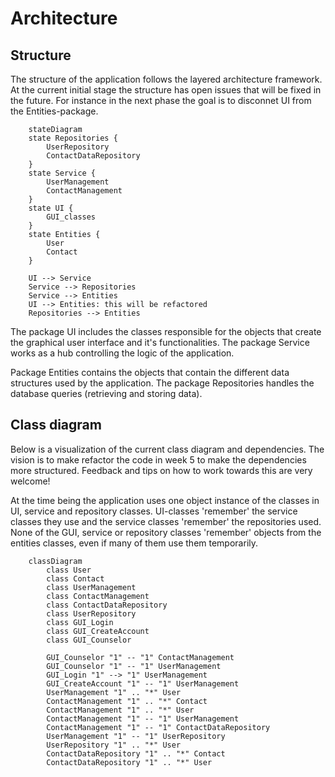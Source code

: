 # Architecture

## Structure
The structure of the application follows the layered architecture framework. At the current initial stage the structure has open issues that will be fixed in the future. For instance in the next phase the goal is to disconnet UI from the Entities-package. 

```mermaid
    stateDiagram
    state Repositories {
        UserRepository
        ContactDataRepository
    }
    state Service {
        UserManagement
        ContactManagement
    }
    state UI {
        GUI_classes
    }
    state Entities {
        User
        Contact
    }

    UI --> Service
    Service --> Repositories
    Service --> Entities
    UI --> Entities: this will be refactored
    Repositories --> Entities
```
The package UI includes the classes responsible for the objects that create the graphical user interface and it's functionalities. The package Service works as a hub controlling the logic of the application. 

Package Entities contains the objects that contain the different data structures used by the application. The package Repositories handles the database queries (retrieving and storing data).

## Class diagram

Below is a visualization of the current class diagram and dependencies. The vision is to make refactor the code in week 5 to make the dependencies more structured. Feedback and tips on how to work towards this are very welcome!

At the time being the application uses one object instance of the classes in UI, service and repository classes. UI-classes 'remember' the service classes they use and the service classes 'remember' the repositories used. None of the GUI, service or repository classes 'remember' objects from the entities classes, even if many of them use them temporarily. 

```mermaid
    classDiagram
        class User
        class Contact
        class UserManagement
        class ContactManagement
        class ContactDataRepository
        class UserRepository
        class GUI_Login
        class GUI_CreateAccount
        class GUI_Counselor
        
        GUI_Counselor "1" -- "1" ContactManagement
        GUI_Counselor "1" -- "1" UserManagement
        GUI_Login "1" --> "1" UserManagement
        GUI_CreateAccount "1" -- "1" UserManagement
        UserManagement "1" .. "*" User
        ContactManagement "1" .. "*" Contact
        ContactManagement "1" .. "*" User
        ContactManagement "1" -- "1" UserManagement
        ContactManagement "1" -- "1" ContactDataRepository
        UserManagement "1" -- "1" UserRepository
        UserRepository "1" .. "*" User
        ContactDataRepository "1" .. "*" Contact
        ContactDataRepository "1" .. "*" User

```
